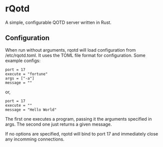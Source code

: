 rQotd
=====
A simple, configurable QOTD server written in Rust.

Configuration
-------------
When run without arguments, rqotd will load configuration from /etc/rqotd.toml. It uses the TOML file format for configuration. Some example configs:

    port = 17
    execute = "fortune"
    args = ["-a"]
    message = ""

or,

    port = 17
    execute = ""
    message = "Hello World"

The first one executes a program, passing it the arguments specified in args. The second one just returns a given message.

If no options are specified, rqotd will bind to port 17 and immediately close any incomming connections.

